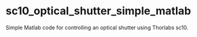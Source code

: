 # sc10_optical_shutter_simple_matlab
Simple Matlab code for controlling an optical shutter using Thorlabs  sc10.
